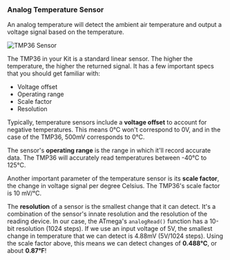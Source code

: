 ### Analog Temperature Sensor

An analog temperature will detect the ambient air temperature and output a voltage signal based on the temperature.

<!-- // DONE: Image of a temperature sensor -->
![TMP36 Sensor](https://raw.githubusercontent.com/OnionIoT/Onion-Docs/master/Omega2/Kit-Guides/img/analog-temperature-sensor-photo.jpg)

The TMP36 in your Kit is a standard linear sensor. The higher the temperature, the higher the returned signal. It has a few important specs that you should get familiar with: 

* Voltage offset
* Operating range
* Scale factor
* Resolution

Typically, temperature sensors include a **voltage offset** to account for negative temperatures. This means 0°C won't correspond to 0V, and in the case of the TMP36, 500mV corresponds to 0°C. 

The sensor's **operating range** is the range in which it'll record accurate data. The TMP36 will accurately read temperatures between -40°C to 125°C. 

Another important parameter of the temperature sensor is its **scale factor**, the change in voltage signal per degree Celsius. The TMP36's scale factor is 10 mV/°C. 

The **resolution** of a sensor is the smallest change that it can detect. It's a combination of the sensor's innate resolution and the resolution of the reading device. In our case, the ATmega's `analogRead()` function has a 10-bit resolution (1024 steps). If we use an input voltage of 5V, the smallest change in temperature that we can detect is 4.88mV (5V/1024 steps). Using the scale factor above, this means we can detect changes of **0.488°C**, or about **0.87°F**!
